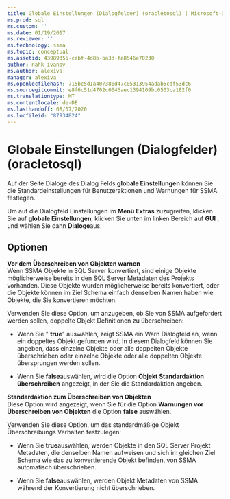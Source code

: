 ```yaml
---
title: Globale Einstellungen (Dialogfelder) (oracletosql) | Microsoft-Dokumentation
ms.prod: sql
ms.custom: ''
ms.date: 01/19/2017
ms.reviewer: ''
ms.technology: ssma
ms.topic: conceptual
ms.assetid: 43989355-cebf-4d8b-ba3d-fa8546e70230
author: nahk-ivanov
ms.author: alexiva
manager: alexiva
ms.openlocfilehash: 715bc5d1a407380d47c05313954adab5cdf53dc6
ms.sourcegitcommit: e8f6c51d4702c0046aec1394109bc0503ca182f0
ms.translationtype: MT
ms.contentlocale: de-DE
ms.lasthandoff: 08/07/2020
ms.locfileid: "87934824"
---
```

# <a name="global-settings-dialogs--oracletosql"></a>Globale Einstellungen (Dialogfelder) (oracletosql)
Auf der Seite Dialoge des Dialog Felds **globale Einstellungen** können Sie die Standardeinstellungen für Benutzeraktionen und Warnungen für SSMA festlegen.  
  
Um auf die Dialogfeld Einstellungen im **Menü Extras** zuzugreifen, klicken Sie auf **globale Einstellungen**, klicken Sie unten im linken Bereich auf **GUI** , und wählen Sie dann **Dialoge**aus.  
  
## <a name="options"></a>Optionen  
**Vor dem Überschreiben von Objekten warnen**  
Wenn SSMA Objekte in SQL Server konvertiert, sind einige Objekte möglicherweise bereits in den SQL Server Metadaten des Projekts vorhanden. Diese Objekte wurden möglicherweise bereits konvertiert, oder die Objekte können im Ziel Schema einfach denselben Namen haben wie Objekte, die Sie konvertieren möchten.  
  
Verwenden Sie diese Option, um anzugeben, ob Sie von SSMA aufgefordert werden sollen, doppelte Objekt Definitionen zu überschreiben:  
  
-   Wenn Sie " **true**" auswählen, zeigt SSMA ein Warn Dialogfeld an, wenn ein doppeltes Objekt gefunden wird. In diesem Dialogfeld können Sie angeben, dass einzelne Objekte oder alle doppelten Objekte überschrieben oder einzelne Objekte oder alle doppelten Objekte übersprungen werden sollen.  
  
-   Wenn Sie **false**auswählen, wird die Option **Objekt Standardaktion überschreiben** angezeigt, in der Sie die Standardaktion angeben.  
  
**Standardaktion zum Überschreiben von Objekten**  
Diese Option wird angezeigt, wenn Sie für die Option **Warnungen vor Überschreiben von Objekten** die Option **false** auswählen.  
  
Verwenden Sie diese Option, um das standardmäßige Objekt Überschreibungs Verhalten festzulegen:  
  
-   Wenn Sie **true**auswählen, werden Objekte in den SQL Server Projekt Metadaten, die denselben Namen aufweisen und sich im gleichen Ziel Schema wie das zu konvertierende Objekt befinden, von SSMA automatisch überschrieben.  
  
-   Wenn Sie **false**auswählen, werden Objekt Metadaten von SSMA während der Konvertierung nicht überschrieben.  
  
